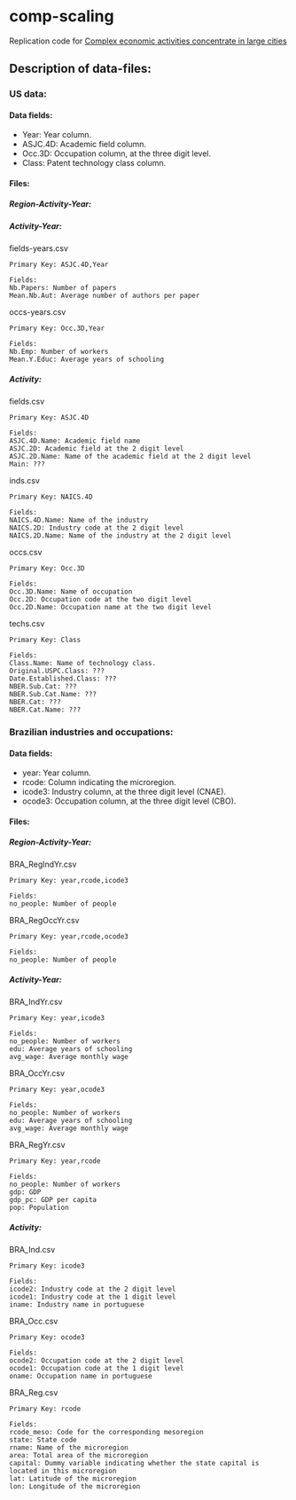 # comp-scaling

Replication code for [Complex economic activities concentrate in large cities](https://www.nature.com/articles/s41562-019-0803-3)

## Description of data-files:

### US data:

#### Data fields:

* Year: Year column.
* ASJC.4D: Academic field column. 
* Occ.3D: Occupation column, at the three digit level.
* Class: Patent technology class column.

#### Files:

##### Region-Activity-Year:

##### Activity-Year:

fields-years.csv
```
Primary Key: ASJC.4D,Year

Fields:
Nb.Papers: Number of papers
Mean.Nb.Aut: Average number of authors per paper
```

occs-years.csv
```
Primary Key: Occ.3D,Year

Fields:
Nb.Emp: Number of workers
Mean.Y.Educ: Average years of schooling
```


##### Activity:

fields.csv
```
Primary Key: ASJC.4D

Fields:
ASJC.4D.Name: Academic field name
ASJC.2D: Academic field at the 2 digit level
ASJC.2D.Name: Name of the academic field at the 2 digit level
Main: ???
```

inds.csv
```
Primary Key: NAICS.4D

Fields:
NAICS.4D.Name: Name of the industry
NAICS.2D: Industry code at the 2 digit level
NAICS.2D.Name: Name of the industry at the 2 digit level
```

occs.csv
```
Primary Key: Occ.3D

Fields:
Occ.3D.Name: Name of occupation
Occ.2D: Occupation code at the two digit level
Occ.2D.Name: Occupation name at the two digit level
```

techs.csv
```
Primary Key: Class

Fields:
Class.Name: Name of technology class.
Original.USPC.Class: ???
Date.Established.Class: ???
NBER.Sub.Cat: ???
NBER.Sub.Cat.Name: ???
NBER.Cat: ???
NBER.Cat.Name: ???
```


### Brazilian industries and occupations:

#### Data fields:

* year: Year column.
* rcode: Column indicating the microregion.
* icode3: Industry column, at the three digit level (CNAE).
* ocode3: Occupation column, at the three digit level (CBO).

#### Files:

##### Region-Activity-Year:

BRA_RegIndYr.csv
```
Primary Key: year,rcode,icode3

Fields:
no_people: Number of people
```

BRA_RegOccYr.csv
```
Primary Key: year,rcode,ocode3

Fields:
no_people: Number of people
```

##### Activity-Year:

BRA_IndYr.csv
```
Primary Key: year,icode3

Fields:
no_people: Number of workers
edu: Average years of schooling
avg_wage: Average monthly wage
```

BRA_OccYr.csv
```
Primary Key: year,ocode3

Fields:
no_people: Number of workers
edu: Average years of schooling
avg_wage: Average monthly wage
```

BRA_RegYr.csv
```
Primary Key: year,rcode

Fields:
no_people: Number of workers
gdp: GDP
gdp_pc: GDP per capita
pop: Population
```


##### Activity:

BRA_Ind.csv
```
Primary Key: icode3

Fields:
icode2: Industry code at the 2 digit level
icode1: Industry code at the 1 digit level
iname: Industry name in portuguese
```

BRA_Occ.csv
```
Primary Key: ocode3

Fields:
ocode2: Occupation code at the 2 digit level
ocode1: Occupation code at the 1 digit level
oname: Occupation name in portuguese
```

BRA_Reg.csv
```
Primary Key: rcode

Fields:
rcode_meso: Code for the corresponding mesoregion
state: State code
rname: Name of the microregion
area: Total area of the microregion
capital: Dummy variable indicating whether the state capital is located in this microregion
lat: Latitude of the microregion
lon: Longitude of the microregion
```
